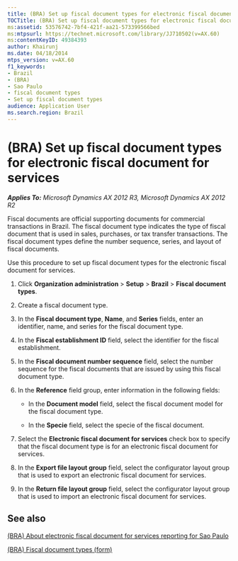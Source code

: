 ```yaml
---
title: (BRA) Set up fiscal document types for electronic fiscal document for services
TOCTitle: (BRA) Set up fiscal document types for electronic fiscal document for services
ms:assetid: 53576742-7bf4-421f-aa21-573399566bed
ms:mtpsurl: https://technet.microsoft.com/library/JJ710502(v=AX.60)
ms:contentKeyID: 49384393
author: Khairunj
ms.date: 04/18/2014
mtps_version: v=AX.60
f1_keywords:
- Brazil
- (BRA)
- Sao Paulo
- fiscal document types
- Set up fiscal document types
audience: Application User
ms.search.region: Brazil
---
```


# (BRA) Set up fiscal document types for electronic fiscal document for services 


_**Applies To:** Microsoft Dynamics AX 2012 R3, Microsoft Dynamics AX 2012 R2_

Fiscal documents are official supporting documents for commercial transactions in Brazil. The fiscal document type indicates the type of fiscal document that is used in sales, purchases, or tax transfer transactions. The fiscal document types define the number sequence, series, and layout of fiscal documents.

Use this procedure to set up fiscal document types for the electronic fiscal document for services.

1.  Click **Organization administration** \> **Setup** \> **Brazil** \> **Fiscal document types**.

2.  Create a fiscal document type.

3.  In the **Fiscal document type**, **Name**, and **Series** fields, enter an identifier, name, and series for the fiscal document type.

4.  In the **Fiscal establishment ID** field, select the identifier for the fiscal establishment.

5.  In the **Fiscal document number sequence** field, select the number sequence for the fiscal documents that are issued by using this fiscal document type.

6.  In the **Reference** field group, enter information in the following fields:
    
      - In the **Document model** field, select the fiscal document model for the fiscal document type.
    
      - In the **Specie** field, select the specie of the fiscal document.

7.  Select the **Electronic fiscal document for services** check box to specify that the fiscal document type is for an electronic fiscal document for services.

8.  In the **Export file layout group** field, select the configurator layout group that is used to export an electronic fiscal document for services.

9.  In the **Return file layout group** field, select the configurator layout group that is used to import an electronic fiscal document for services.

## See also

[(BRA) About electronic fiscal document for services reporting for Sao Paulo](bra-about-electronic-fiscal-document-for-services-reporting-for-sao-paulo.md)

[(BRA) Fiscal document types (form)](https://technet.microsoft.com/library/jj710551\(v=ax.60\))

  


